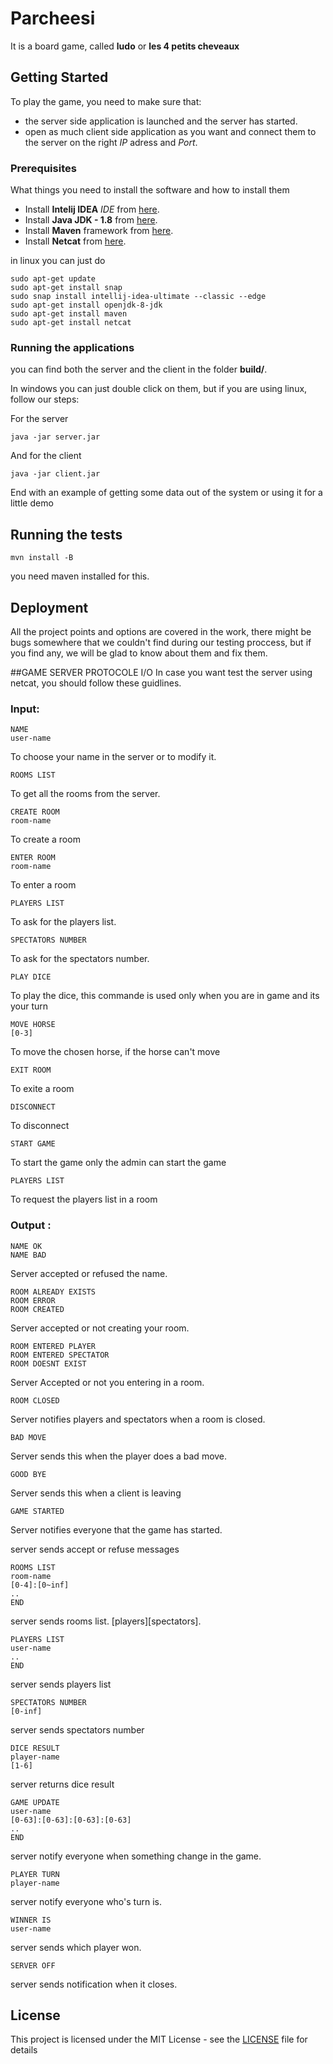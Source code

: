 # Parcheesi

It is a board game, called **ludo** or **les 4 petits cheveaux**

## Getting Started

To play the game, you need to make sure that:
- the server side application is launched and the server has started.
- open as much client side application as you want and connect them to the server on the right *IP* adress and *Port*.

### Prerequisites

What things you need to install the software and how to install them

- Install **Intelij IDEA** *IDE* from [here](https://www.jetbrains.com/idea/).
- Install **Java JDK - 1.8** from [here](http://www.oracle.com/technetwork/java/javase/downloads/jdk8-downloads-2133151.html).
- Install **Maven** framework from [here](https://maven.apache.org/).
- Install **Netcat** from [here](http://nc110.sourceforge.net/).

in linux you can just do
```
sudo apt-get update
sudo apt-get install snap
sudo snap install intellij-idea-ultimate --classic --edge
sudo apt-get install openjdk-8-jdk
sudo apt-get install maven
sudo apt-get install netcat
```

### Running the applications

you can find both the server and the client in the folder **build/**.

In windows you can just double click on them, but if you are using linux, follow our steps: 

For the server
```
java -jar server.jar
```

And for the client
```
java -jar client.jar
```

End with an example of getting some data out of the system or using it for a little demo

## Running the tests

```
mvn install -B
```

you need maven installed for this.

## Deployment

All the project points and options are covered in the work, 
there might be bugs somewhere that we couldn't find during our testing proccess,
but if you find any, we will be glad to know about them and fix them.

##GAME SERVER PROTOCOLE I/O
In case you want test the server using netcat, you should follow these guidlines.
### Input:
	NAME
	user-name
To choose your name in the server or to modify it.

	ROOMS LIST

To get all the rooms from the server.

	CREATE ROOM
	room-name

To create a room

	ENTER ROOM
	room-name

To enter a  room

	PLAYERS LIST
To ask for the players list.

	SPECTATORS NUMBER
To ask for the spectators number.

	PLAY DICE

To play the dice, this commande is used only when you are in game and its your turn

	MOVE HORSE
	[0-3]

To move the chosen horse, if the horse can't move
	
	EXIT ROOM
	
To exite a room

	DISCONNECT
	
To disconnect

	START GAME
	
To start the game only the admin can start the game 

	PLAYERS LIST

To request the players list in a room

### Output :

	NAME OK
	NAME BAD
Server accepted or refused the name.

	ROOM ALREADY EXISTS
	ROOM ERROR
	ROOM CREATED
Server accepted or not creating your room.
	
	ROOM ENTERED PLAYER
	ROOM ENTERED SPECTATOR
	ROOM DOESNT EXIST
Server Accepted or not you entering in a room.

	ROOM CLOSED
Server notifies players and spectators when a room is closed.

	BAD MOVE
Server sends this when the player does a bad move.

	GOOD BYE
Server sends this when a client is leaving

	GAME STARTED
Server notifies everyone that the game has started.	

server sends accept or refuse messages 

	ROOMS LIST
	room-name
	[0-4]:[0~inf]
	..
	END

server sends rooms list. [players][spectators].

	PLAYERS LIST
	user-name
	..
	END

server sends players list

	SPECTATORS NUMBER
	[0-inf]
	
server sends spectators number

	DICE RESULT
	player-name
	[1-6]

server returns dice result

	GAME UPDATE
	user-name
	[0-63]:[0-63]:[0-63]:[0-63]
	..
	END

server notify everyone when something change in the game.

	PLAYER TURN
	player-name

server notify everyone who's turn is.
	
	WINNER IS
	user-name

server sends which player won.

	SERVER OFF

server sends notification when it closes.	

## License

This project is licensed under the MIT License - see the [LICENSE](LICENSE) file for details

